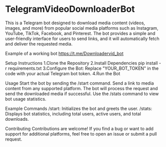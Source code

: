 # TelegramVideoDownloaderBot
This is a Telegram bot designed to download media content (videos, images,  and more) from popular social media platforms such as Instagram, YouTube, TikTok, Facebook, and Pinterest. The bot provides a simple and user-friendly interface for users to send links, and it will automatically fetch and deliver the requested media.

Example of a working bot    https://t.me/Downloadervid_bot




Setup Instructions
1.Clone the Repository
2.Install Dependencies 
  pip install -r requirements.txt
3.Configure the Bot:
Replace "YOUR_BOT_TOKEN" in the code with your actual Telegram bot token.
4.Run the Bot


Usage
Start the bot by sending the /start command.
Send a link to media content from any supported platform.
The bot will process the request and send the downloaded media if successful.
Use the /stats command to view bot usage statistics.

Example Commands
/start: Initializes the bot and greets the user.
/stats: Displays bot statistics, including total users, active users, and total downloads.

Contributing
Contributions are welcome! If you find a bug or want to add support for additional platforms, feel free to open an issue or submit a pull request.

